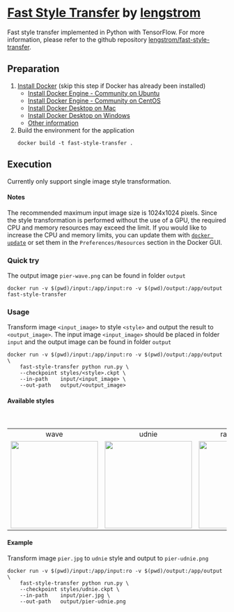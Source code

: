 # [Fast Style Transfer](https://github.com/lengstrom/fast-style-transfer) by [lengstrom](https://github.com/lengstrom)
Fast style transfer implemented in Python with TensorFlow. For more information, please refer to the github repository [lengstrom/fast-style-transfer](https://github.com/lengstrom/fast-style-transfer).

## Preparation
1. [Install Docker](https://docs.docker.com/install/) (skip this step if Docker has already been installed)
    - [Install Docker Engine - Community on Ubuntu](https://docs.docker.com/install/linux/docker-ce/ubuntu/)
    - [Install Docker Engine - Community on CentOS](https://docs.docker.com/install/linux/docker-ce/centos/)
    - [Install Docker Desktop on Mac](https://docs.docker.com/docker-for-mac/install/)
    - [Install Docker Desktop on Windows](https://docs.docker.com/docker-for-windows/install/)
    - [Other information](https://docs.docker.com/install/)
2. Build the environment for the application
    ```shell
    docker build -t fast-style-transfer .
    ```

## Execution
Currently only support single image style transformation.

#### Notes
The recommended maximum input image size is 1024x1024 pixels. Since the style transformation is performed without the use of a GPU, the required CPU and memory resources may exceed the limit. If you would like to increase the CPU and memory limits, you can update them with [`docker update`](https://docs.docker.com/engine/reference/commandline/update/) or set them in the `Preferences/Resources` section in the Docker GUI.

### Quick try
The output image `pier-wave.png` can be found in folder `output`
```shell
docker run -v $(pwd)/input:/app/input:ro -v $(pwd)/output:/app/output fast-style-transfer
```

### Usage
Transform image `<input_image>` to style `<style>` and output the result to `<output_image>`. The input image `<input_image>` should be placed in folder `input` and the output image can be found in folder `output`
```shell
docker run -v $(pwd)/input:/app/input:ro -v $(pwd)/output:/app/output \
    fast-style-transfer python run.py \
    --checkpoint styles/<style>.ckpt \
    --in-path    input/<input_image> \
    --out-path   output/<output_image>
```

#### Available styles
<table>
　<tr>
    <td align='center'>wave</td>
    <td align='center'>udnie</td>
    <td align='center'>rain_princess</td>
    <td align='center'>la_muse</td>
    <td align='center'>wreck</td>
    <td align='center'>scream</td>
　</tr>
　<tr>
    <td align='center'><a href='https://github.com/thhuang/fast-style-transfer/blob/master/examples/style/wave.jpg'><img src='https://github.com/thhuang/fast-style-transfer/blob/master/examples/thumbs/wave.jpg?raw=true' height='200px'></a></td>
    <td align='center'><a href='https://github.com/thhuang/fast-style-transfer/blob/master/examples/style/udnie.jpg'><img src='https://github.com/thhuang/fast-style-transfer/blob/master/examples/thumbs/udnie.jpg?raw=true' height='200px'></a></td>
    <td align='center'><a href='https://github.com/thhuang/fast-style-transfer/blob/master/examples/style/rain_princess.jpg'><img src='https://github.com/thhuang/fast-style-transfer/blob/master/examples/thumbs/rain_princess.jpg?raw=true' height='200px'></a></td>
    <td align='center'><a href='https://github.com/thhuang/fast-style-transfer/blob/master/examples/style/la_muse.jpg'><img src='https://github.com/thhuang/fast-style-transfer/blob/master/examples/thumbs/la_muse.jpg?raw=true' height='200px'></a></td>
    <td align='center'><a href='https://github.com/thhuang/fast-style-transfer/blob/master/examples/style/the_shipwreck_of_the_minotaur.jpg'><img src='https://github.com/thhuang/fast-style-transfer/blob/master/examples/thumbs/the_shipwreck_of_the_minotaur.jpg?raw=true' height='200px'></a></td>
    <td align='center'><a href='https://github.com/thhuang/fast-style-transfer/blob/master/examples/style/the_scream.jpg'><img src='https://github.com/thhuang/fast-style-transfer/blob/master/examples/thumbs/the_scream.jpg?raw=true' height='200px'></a></td>
　</tr>
</table>

#### Example
Transform image `pier.jpg` to `udnie` style and output to `pier-udnie.png`
```shell
docker run -v $(pwd)/input:/app/input:ro -v $(pwd)/output:/app/output \
    fast-style-transfer python run.py \
    --checkpoint styles/udnie.ckpt \
    --in-path    input/pier.jpg \
    --out-path   output/pier-udnie.png
```
